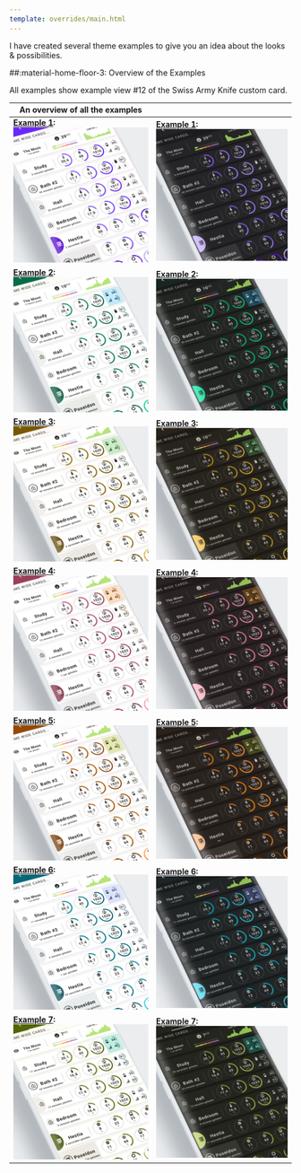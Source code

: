 ```yaml
---
template: overrides/main.html
---
```


[m3-example-01-light]: ../assets/screenshots/m3-example-01-light.png
[m3-example-02-light]: ../assets/screenshots/m3-example-02-light.png
[m3-example-03-light]: ../assets/screenshots/m3-example-03-light.png
[m3-example-04-light]: ../assets/screenshots/m3-example-04-light.png
[m3-example-05-light]: ../assets/screenshots/m3-example-05-light.png
[m3-example-06-light]: ../assets/screenshots/m3-example-06-light.png
[m3-example-07-light]: ../assets/screenshots/m3-example-07-light.png

[m3-example-01-dark]: ../assets/screenshots/m3-example-01-dark.png
[m3-example-02-dark]: ../assets/screenshots/m3-example-02-dark.png
[m3-example-03-dark]: ../assets/screenshots/m3-example-03-dark.png
[m3-example-04-dark]: ../assets/screenshots/m3-example-04-dark.png
[m3-example-05-dark]: ../assets/screenshots/m3-example-05-dark.png
[m3-example-06-dark]: ../assets/screenshots/m3-example-06-dark.png
[m3-example-07-dark]: ../assets/screenshots/m3-example-07-dark.png

I have created several theme examples to give you an idea about the looks & possibilities.

##:material-home-floor-3: Overview of the Examples

All examples show example view \#12 of the Swiss Army Knife custom card.

| An overview of all the examples | |
| ------------ | ---------------- |
| **[Example 1]:** ![m3-example-01-light]  | **[Example 1]:** ![m3-example-01-dark] |
| **[Example 2]:** ![m3-example-02-light]  | **[Example 2]:** ![m3-example-02-dark] |
| **[Example 3]:** ![m3-example-03-light]  | **[Example 3]:** ![m3-example-03-dark] |
| **[Example 4]:** ![m3-example-04-light]  | **[Example 4]:** ![m3-example-04-dark] |
| **[Example 5]:** ![m3-example-05-light]  | **[Example 5]:** ![m3-example-05-dark] |
| **[Example 6]:** ![m3-example-06-light]  | **[Example 6]:** ![m3-example-06-dark] |
| **[Example 7]:** ![m3-example-07-light]  | **[Example 7]:** ![m3-example-07-dark] |

  [Example 1]: ../examples/example-1.md
  [Example 2]: ../examples/example-2.md
  [Example 3]: ../examples/example-3.md
  [Example 4]: ../examples/example-4.md
  [Example 5]: ../examples/example-5.md
  [Example 6]: ../examples/example-6.md
  [Example 7]: ../examples/example-7.md

